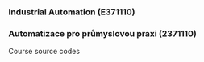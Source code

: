 ### Industrial Automation (E371110)
### Automatizace pro průmyslovou praxi (2371110)
Course source codes
